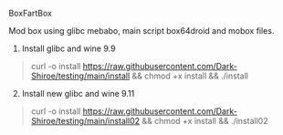 BoxFartBox

Mod box using glibc mebabo, main script box64droid and mobox files.

1. Install glibc and wine 9.9
> curl -o install https://raw.githubusercontent.com/Dark-Shiroe/testing/main/install && chmod +x install && ./install


2. Install new glibc and wine 9.11
> curl -o install https://raw.githubusercontent.com/Dark-Shiroe/testing/main/install02 && chmod +x install && ./install02
